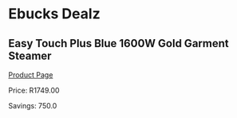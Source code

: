 
# Ebucks Dealz
## Easy Touch Plus Blue 1600W Gold Garment Steamer
[Product Page](https://www.ebucks.com/web/shop/productSelected.do?prodId=1067639712&catId=704984344)

Price: R1749.00

Savings: 750.0


	